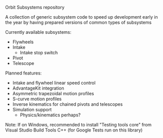 Orbit Subsystems repository

A collection of generic subsystem code to speed up development early in the year by having prepared versions of common types of subsystems

Currently available subsystems:
- Flywheels
- Intake
  - Intake stop switch
- Pivot
- Telescope

Planned features:
- Intake and flywheel linear speed control
- AdvantageKit integration
- Asymmetric trapezoidal motion profiles
- S-curve motion profiles
- Inverse kinematics for chained pivots and telescopes
- Simulation support
  - Physics/kinematics perhaps?

Note: 
If on Windows, recommended to install "Testing tools core" from Visual Studio Build Tools C++ (for Google Tests run on this library)